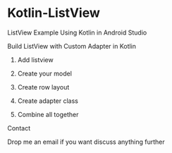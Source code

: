 # Kotlin-ListView
ListView Example Using Kotlin in Android Studio

Build ListView with Custom Adapter in Kotlin

1. Add listview

2. Create your model

3. Create row layout

4. Create adapter class

5. Combine all together

Contact

Drop me an email if you want discuss anything further